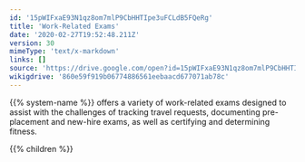 ```yaml
---
id: '15pWIFxaE93N1qz8om7mlP9CbHHTIpe3uFCLdB5FQeRg'
title: 'Work-Related Exams'
date: '2020-02-27T19:52:48.211Z'
version: 30
mimeType: 'text/x-markdown'
links: []
source: 'https://drive.google.com/open?id=15pWIFxaE93N1qz8om7mlP9CbHHTIpe3uFCLdB5FQeRg'
wikigdrive: '860e59f919b06774886561eebaacd677071ab78c'
---
```

{{% system-name %}} offers a variety of work-related exams designed to assist with the challenges of tracking travel requests, documenting pre-placement and new-hire exams, as well as certifying and determining fitness.

{{% children %}}
